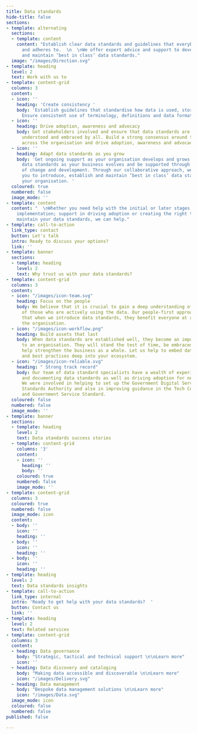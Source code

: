 ```yaml
---
title: Data standards
hide-title: false
sections:
- template: alternating
  sections:
  - template: content
    content: "Establish clear data standards and guidelines that everybody understands
      and adheres to.  \n  \nWe offer expert advice and support to develop, implement
      and maintain ‘best in class’ data standards."
  image: "/images/Direction.svg"
- template: heading
  level: 2
  text: Work with us to
- template: content-grid
  columns: 3
  content:
  - icon: ''
    heading: 'Create consistency '
    body: 'Establish guidelines that standardise how data is used, stored and managed.
      Ensure consistent use of terminology, definitions and data formats. '
  - icon: ''
    heading: Drive adoption, awareness and advocacy
    body: Get stakeholders involved and ensure that data standards are agreed, approved,
      understood and embraced by all. Build a strong consensus around the data standards
      across the organisation and drive adoption, awareness and advocacy.
  - icon: ''
    heading: Adapt data standards as you grow
    body: 'Get ongoing support as your organisation develops and grows. Adapt your
      data standards as your business evolves and be supported through every stage
      of change and development. Through our collaborative approach, we can work with
      you to introduce, establish and maintain ‘best in class’ data standards across
      your organisation. '
  coloured: true
  numbered: false
  image_mode: ''
- template: content
  content: "  \nWhether you need help with the initial or later stages of data standards
    implementation; support in driving adoption or creating the right technical tool
    maintain your data standards, we can help."
- template: call-to-action
  link_type: contact
  button: Let's talk
  intro: Ready to discuss your options?
  link: ''
- template: banner
  sections:
  - template: heading
    level: 2
    text: Why trust us with your data standards?
- template: content-grid
  columns: 3
  content:
  - icon: "/images/icon-team.svg"
    heading: Focus on the people
    body: We believe that it is crucial to gain a deep understanding of the needs
      of those who are actively using the data. Our people-first approach ensures
      that when we introduce data standards, they benefit everyone at all levels of
      the organisation.
  - icon: "/images/icon-workflow.png"
    heading: Build assets that last
    body: When data standards are established well, they become an important asset
      to an organisation. They will stand the test of time, be embraced by all and
      help strengthen the business as a whole. Let us help to embed data standards
      and best practises deep into your ecosystem.
  - icon: "/images/icon-reliable.svg"
    heading: " Strong track record"
    body: Our team of data standard specialists have a wealth of experience in developing
      and documenting data standards as well as driving adoption for new data standards.
      We were involved in helping to set up the Government Digital Service’s Data
      Standards Authority and also in improving guidance in the Tech Code of Practice
      and Government Service Standard.
  coloured: false
  numbered: false
  image_mode: ''
- template: banner
  sections:
  - template: heading
    level: 2
    text: Data standards success stories
  - template: content-grid
    columns: '3'
    content:
    - icon: ''
      heading: ''
      body: ''
    coloured: true
    numbered: false
    image_mode: ''
- template: content-grid
  columns: 3
  coloured: true
  numbered: false
  image_mode: icon
  content:
  - body: ''
    icon: ''
    heading: ''
  - body: ''
    icon: ''
    heading: ''
  - body: ''
    icon: ''
    heading: ''
- template: heading
  level: 2
  text: Data standards insights
- template: call-to-action
  link_type: internal
  intro: 'Ready to get help with your data standards?  '
  button: Contact us
  link: ''
- template: heading
  level: 2
  text: Related services
- template: content-grid
  columns: 3
  content:
  - heading: Data governance
    body: "Strategic, tactical and technical support \n\nLearn more"
    icon: ''
  - heading: Data discovery and cataloging
    body: "Making data accessible and discoverable \n\nLearn more"
    icon: "/images/Delivery.svg"
  - heading: Data management
    body: "Bespoke data management solutions \n\nLearn more"
    icon: "/images/Data.svg"
  image_mode: icon
  coloured: false
  numbered: false
published: false

---
```

